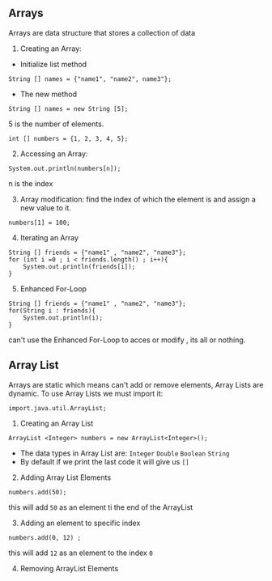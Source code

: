 ## Arrays

Arrays are data structure that stores a collection of data

1. Creating an Array:
- Initialize list method
```
String [] names = {"name1", "name2", name3"};
```
- The new method
```
String [] names = new String [5];
```
5 is the number of elements.

```
int [] numbers = {1, 2, 3, 4, 5};
```
2. Accessing an Array:
```
System.out.println(numbers[n]);
```
n is the index

3. Array modification: find the index of which the element is and assign a new value to it.
```
numbers[1] = 100;
```
4. Iterating an Array
```
String [] friends = {"name1" , "name2", "name3"};
for (int i =0 ; i < friends.length() ; i++){
    System.out.println(friends[i]);
}
```
5. Enhanced For-Loop
```
String [] friends = {"name1" , "name2", "name3"};
for(String i : friends){
    System.out.println(i);
}
```
can't use the Enhanced For-Loop to acces or modify , its all or nothing.

## Array List

Arrays are static which means can't add or remove elements, Array Lists are dynamic.
To use Array Lists we must import it:
```
import.java.util.ArrayList;
```
1. Creating an Array List
```
ArrayList <Integer> numbers = new ArrayList<Integer>();
```
- The data types in Array List are: `Integer` `Double` `Boolean` `String`
- By default if we print the last code it will give us `[]`

2. Adding Array List Elements
```
numbers.add(50);
```
this will add `50` as an element ti the end of the ArrayList

3. Adding an element to specific index
```
numbers.add(0, 12) ;
```
this will add `12` as an element to the index `0`

4. Removing ArrayList Elements




